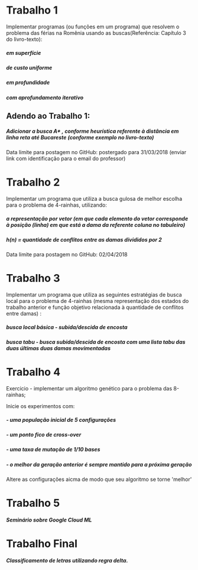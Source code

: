 # Trabalho 1

Implementar programas (ou funções em um programa) que resolvem o problema das férias na Romênia usando as 
buscas(Referência: Capítulo 3 do livro-texto):
##### em superfície
##### de custo uniforme
##### em profundidade
##### com aprofundamento iterativo

## Adendo ao Trabalho 1: 
##### Adicionar a busca A* , conforme heurística referente à distância em linha reta até Bucareste (conforme exemplo no livro-texto)	

Data limite para postagem no GitHub: postergado para 31/03/2018 (enviar link com identificação para o email do professor) 


# Trabalho 2

Implementar um programa que utiliza a busca gulosa de melhor escolha para o problema de 4-rainhas, utilizando:
##### a representação por vetor (em que cada elemento do vetor corresponde à posição (linha) em que está a dama da referente coluna no tabuleiro)
##### h(n) = quantidade de conflitos entre as damas divididos por 2
Data limite para postagem no GitHub: 02/04/2018


# Trabalho 3
Implementar um programa que utiliza as seguintes estratégias de busca local para o problema de 4-rainhas (mesma representação dos estados do trabalho anterior e função objetivo relacionada à quantidade de conflitos entre damas) :
##### busca local básica - subida/descida de encosta
##### busca tabu - busca subida/descida de encosta com uma lista tabu das duas últimas duas damas movimentadas


# Trabalho 4
Exercicio - implementar um algoritmo genético para o problema das 8-rainhas;

Inicie os experimentos com:
##### - uma população inicial de 5 configurações
##### - um ponto fico de cross-over
##### - uma taxa de mutação de 1/10 bases
##### - o melhor da geração anterior é sempre mantido para a próxima geração

Altere as configurações aicma de modo que seu  algoritmo se torne 'melhor'


# Trabalho 5
##### Seminário sobre Google Cloud ML


# Trabalho Final
##### Classificamento de letras utilizando regra delta.





